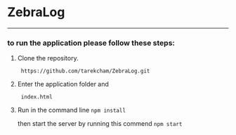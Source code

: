 # ZebraLog


___

### to run the application please follow these steps: 

1. Clone the repository.

    ``` https://github.com/tarekcham/ZebraLog.git```
     
2. Enter the application folder and 

     ``` index.html```

3. Run in the command line
 ```npm install```
 
   then start the server by running this commend
    ```npm start```

